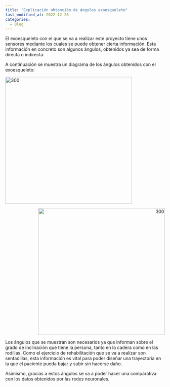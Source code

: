 ```yaml
---
title: "Explicación obtención de ángulos exoesqueleto"
last_modified_at: 2022-12-26
categories:
  - Blog
---
```


El exoesqueleto con el que se va a realizar este proyecto tiene unos sensores mediante los cuales se puede obtener cierta información. Esta información en concreto son algunos ángulos, obtenidos ya sea de forma directa o indirecta.

A continuación se muestra un diagrama de los ángulos obtenidos con el exoesqueleto:

<p align="left">
<img src="/2022-tfg-veronica-tornero/images/diagrama_monigote_angulos.png" alt="300" width="400"/>
</p>

<p align="right">
<img src="/2022-tfg-veronica-tornero/images/diagrama_sobre_mi_angulos.png" alt="300" width="400"/>
</p>

Los ángulos que se muestran son necesarios ya que informan sobre el grado de inclinación que tiene la persona, tanto en la cadera como en las rodillas. Como el ejercicio de rehabilitación que se va a realizar son sentadillas, esta información es vital para poder diseñar una trayectoria en la que el paciente pueda bajar y subir sin hacerse daño.

Asimismo, gracias a estos ángulos se va a poder hacer una comparativa con los datos obtenidos por las redes neuronales.
